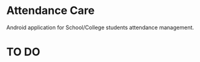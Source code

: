 # Attendance Care



Android application for School/College students attendance management.



TO DO
=====
